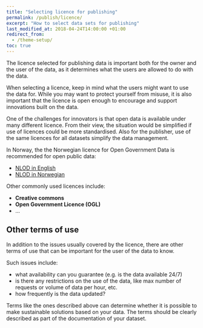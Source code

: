 ```yaml
---
title: "Selecting licence for publishing"
permalink: /publish/licence/
excerpt: "How to select data sets for publishing"
last_modified_at: 2018-04-24T14:00:00 +01:00
redirect_from:
  - /theme-setup/
toc: true
---
```


The licence selected for publishing data is important both for the owner and the user of the data, as it determines what the users are allowed to do with the data.

When selecting a licence, keep in mind what the users might want to use the data for. While you may want to protect yourself from misuse, it is also important that the licence is open enough to encourage and support innovations built on the data. 

One of the challenges for innovators is that open data is available under many different licence. From their view, the situation would be simplified if use of licences could be more standardised. Also for the publisher, use of the same licences for all datasets simplify the data management. 

In Norway, the the Norwegian licence for Open Government Data is recommended for open public data:
- [NLOD in English](https://data.norge.no/nlod/en)
- [NLOD in Norwegian](https://data.norge.no/nlod/no)

Other commonly used licences include:
- **Creative commons**
- **Open Government Licence (OGL)**
- ...

## Other terms of use

In addition to the issues usually covered by the licence, there are other terms of use that can be important for the user of the data to know.

Such issues include:
- what availability can you guarantee (e.g. is the data available 24/7)
- is there any restrictions on the use of the data, like max number of requests or volume of data per hour, etc.
- how frequently is the data updated?

Terms like the ones described above can determine whether it is possible to make sustainable solutions based on your data. The terms should be clearly described as part of the documentation of your dataset. 
